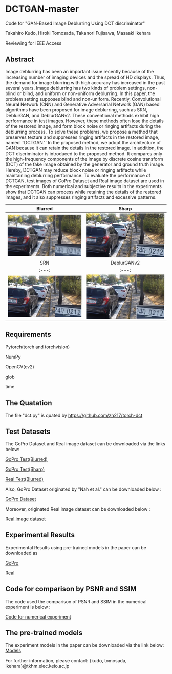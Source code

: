 # DCTGAN-master
Code for "GAN-Based Image Deblurring Using DCT discriminator"

Takahiro Kudo, Hiroki Tomosada, Takanori Fujisawa, Masaaki Ikehara

Reviewing for IEEE Access

## Abstract
Image deblurring has been an important issue recently because of the increasing number of imaging devices and the spread of HD displays. Thus, the demand for image blurring with high accuracy has increased in the past several years. Image deblurring has two kinds of problem settings, non-blind or blind, and uniform or non-uniform deblurring. In this paper, the problem setting supposes blind and non-uniform. Recently, Convolutional Neural Network (CNN) and Generative Adversarial Network (GAN) based algorithms have been proposed for image deblurring, such as SRN, DeblurGAN, and DeblurGANv2. These conventional methods exhibit high performance in test images. However, these methods often lose the details of the restored image, and form block noise or ringing artifacts during the deblurring process. To solve these problems, we propose a method that preserves texture and suppresses ringing artifacts in the restored image, named ``DCTGAN.'' In the proposed method, we adopt the architecture of GAN because it can retain the details in the restored image. In addition, the DCT discriminator is introduced to the proposed method. It compares only the high-frequency components of the image by discrete cosine transform (DCT) of the fake image obtained by the generator and ground truth image. Hereby, DCTGAN may reduce block noise or ringing artifacts while maintaining deblurring performance. To evaluate the performance of DCTGAN, test images of GoPro Dataset and Real image dataset are used in the experiments. Both numerical and subjective results in the experiments show that DCTGAN can process while retaining the details of the restored images, and it also suppresses ringing artifacts and excessive patterns.

| Blurred | Sharp |
| :---: | :---: |
| ![Blurred](./sample_results/Blurred.png) | ![Sharp](./sample_results/Sharp.png) |
| SRN | DeblurGANv2 | DCTGAN |
| :---: | :---: | :---: |
| ![SRN](./sample_results/SRN.png) | ![DeblurGANv2](./sample_results/DeblurGANv2.png) | ![DCTGAN](./sample_results/DCTGAN.png) |

## Requirements
Pytorch(torch and torchvision)

NumPy

OpenCV(cv2)

glob

time

## The Quatation
The file "dct.py" is quated by <https://github.com/zh217/torch-dct>

## Test Datasets
The GoPro Dataset and Real image dataset can be downloaded via the links below:

[GoPro Test(Blurred)](https://drive.google.com/file/d/1rzAaZCrD5TTqtKAeskhdxuyo4CIhlR9J/view?usp=sharing)

[GoPro Test(Sharp)](https://drive.google.com/file/d/1rzAaZCrD5TTqtKAeskhdxuyo4CIhlR9J/view?usp=sharing)

[Real Test(Blurred)](https://drive.google.com/file/d/1dc9ToG-rRarge3z4j_OYAth8Q7QSKdep/view?usp=sharing)

Also, GoPro Dataset originated by "Nah et al." can be downloaded below :

[GoPro Dataset](https://github.com/SeungjunNah/DeepDeblur_release)

Moreover, originated Real image dataset can be downloaded below :

[Real image dataset](http://vllab.ucmerced.edu/wlai24/cvpr16_deblur_study/)

## Experimental Results
Experimental Results using pre-trained models in the paper can be downloaded as

[GoPro](https://drive.google.com/file/d/1XZfmWCvhaO95KjN6CTLEr1FcA1Y5SiZ8/view?usp=sharing)

[Real](https://drive.google.com/file/d/10e_XqajnQeiFlNk9o98uI8960Wzjl8EC/view?usp=sharing)

## Code for comparison by PSNR and SSIM
The code used the comparison of PSNR and SSIM in the numerical experiment is below : 

[Code for numerical experiment](https://drive.google.com/file/d/1TlV2UjN0JmwvhoqNe36CVZsexnwfT9Lh/view?usp=sharing)

## The pre-trained models
The experiment models in the paper can be downloaded via the link below:
[Models](https://drive.google.com/file/d/1EkLJWUjSmbDFuSF5U5jW3hqmLcIehL8j/view?usp=sharing)

For further information, please contact: {kudo, tomosada, ikehara}@tkhm.elec.keio.ac.jp

